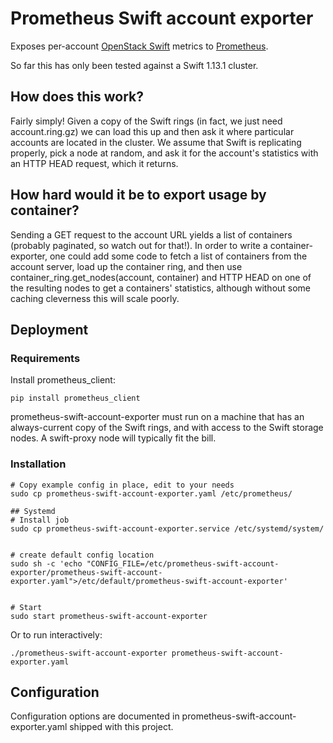 # Prometheus Swift account exporter

Exposes per-account [OpenStack Swift](https://swift.openstack.org/) metrics to [Prometheus](https://prometheus.io/).

So far this has only been tested against a Swift 1.13.1 cluster.

## How does this work?

Fairly simply!  Given a copy of the Swift rings (in fact, we just need
account.ring.gz) we can load this up and then ask it where particular
accounts are located in the cluster.  We assume that Swift is
replicating properly, pick a node at random, and ask it for the
account's statistics with an HTTP HEAD request, which it returns.

## How hard would it be to export usage by container?

Sending a GET request to the account URL yields a list of containers
(probably paginated, so watch out for that!).  In order to write a
container-exporter, one could add some code to fetch a list of
containers from the account server, load up the container ring, and
then use container_ring.get_nodes(account, container) and HTTP HEAD on
one of the resulting nodes to get a containers' statistics, although
without some caching cleverness this will scale poorly.

## Deployment

### Requirements

Install prometheus_client:
```
pip install prometheus_client
```

prometheus-swift-account-exporter must run on a machine that has an
always-current copy of the Swift rings, and with access to the Swift
storage nodes.  A swift-proxy node will typically fit the bill.

### Installation

```
# Copy example config in place, edit to your needs
sudo cp prometheus-swift-account-exporter.yaml /etc/prometheus/

## Systemd
# Install job
sudo cp prometheus-swift-account-exporter.service /etc/systemd/system/


# create default config location
sudo sh -c 'echo "CONFIG_FILE=/etc/prometheus-swift-account-exporter/prometheus-swift-account-exporter.yaml">/etc/default/prometheus-swift-account-exporter'


# Start
sudo start prometheus-swift-account-exporter
```

Or to run interactively:

```
./prometheus-swift-account-exporter prometheus-swift-account-exporter.yaml

```

## Configuration

Configuration options are documented in prometheus-swift-account-exporter.yaml shipped with this project.
